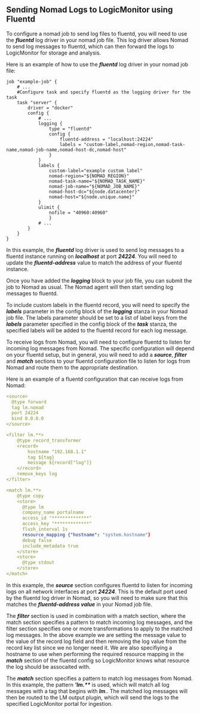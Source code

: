 ## Sending Nomad Logs to LogicMonitor using Fluentd
To configure a nomad job to send log files to fluentd, you will need to use the ***fluentd*** log driver in your nomad job file. This log driver allows Nomad to send log messages to fluentd, which can then forward the logs to LogicMonitor for storage and analysis.

Here is an example of how to use the ***fluentd*** log driver in your nomad job file:

```hcl
job "example-job" {
    # ...
    #Configure task and specify fluentd as the logging driver for the task
    task "server" {
        driver = "docker"
        config {
            # ...
            logging {
                type = "fluentd"
                config {
                    fluentd-address = "localhost:24224"
                    labels = "custom-label,nomad-region,nomad-task-name,nomad-job-name,nomad-host-dc,nomad-host"
                }
            }
            labels {
                custom-label="example custom label"
                nomad-region="${NOMAD_REGION}"
                nomad-task-name="${NOMAD_TASK_NAME}"
                nomad-job-name="${NOMAD_JOB_NAME}"
                nomad-host-dc="${node.datacenter}"
                nomad-host="${node.unique.name}"
            }
            ulimit {
                nofile = "40960:40960"
                }
            # ...
        }
    }
}
```
In this example, the ***fluentd*** log driver is used to send log messages to a fluentd instance running on ***localhost*** at port ***24224***. You will need to update the ***fluentd-address*** value to match the address of your fluentd instance.

Once you have added the ***logging*** block to your job file, you can submit the job to Nomad as usual. The Nomad agent will then start sending log messages to fluentd.

To include custom labels in the fluentd record, you will need to specify the ***labels*** parameter in the config block of the ***logging*** stanza in your Nomad job file. The labels parameter should be set to a list of label keys from the ***labels*** parameter specified in the config block of the ***task*** stanza, the specified labels will be added to the fluentd record for each log message.

To receive logs from Nomad, you will need to configure fluentd to listen for incoming log messages from Nomad. The specific configuration will depend on your fluentd setup, but in general, you will need to add a ***source***, ***filter*** and ***match*** sections to your fluentd configuration file to listen for logs from Nomad and route them to the appropriate destination.

Here is an example of a fluentd configuration that can receive logs from Nomad:

```yaml
<source>
  @type forward
  tag lm.nomad
  port 24224
  bind 0.0.0.0
</source>

<filter lm.**>
    @type record_transformer
    <record>
        hostname "192.168.1.1"
        tag ${tag}
        message ${record["log"]}
    </record>
    remove_keys log
</filter>

<match lm.**>
    @type copy
    <store>
      @type lm
      company_name portalname
      access_id "**************"
      access_key "*************"
      flush_interval 1s
      resource_mapping {"hostname": "system.hostname"}
      debug false
      include_metadata true
    </store>
    <store>
      @type stdout
    </store>
</match>
```

In this example, the ***source*** section configures fluentd to listen for incoming logs on all network interfaces at port ***24224***. This is the default port used by the fluentd log driver in Nomad, so you will need to make sure that this matches the ***fluentd-address value*** in your Nomad job file.

The ***filter*** section is used in combination with a match section, where the match section specifies a pattern to match incoming log messages, and the filter section specifies one or more transformations to apply to the matched log messages. In the above example we are setting the message value to the value of the record log field and then removing the log value from the record key list since we no longer need it. We are also specifiying a hostname to use when performing the required resource mapping in the ***match*** section of the fluentd config so LogicMonitor knows what resource the log should be assocaited with.

The ***match*** section specifies a pattern to match log messages from Nomad. In this example, the pattern ***'lm.\*\**** is used, which will match all log messages with a tag that begins with ***lm***.. The matched log messages will then be routed to the LM output plugin, which will send the logs to the specified LogicMonitor portal for ingestion.